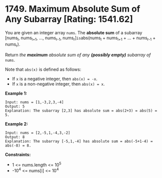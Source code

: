 # 1749. Maximum Absolute Sum of Any Subarray [Rating: 1541.62]

You are given an integer array `nums`. The **absolute sum** of a subarray [nums<sub>l</sub>, nums<sub>l+1</sub>, ..., nums<sub>r-1</sub>, nums<sub>r</sub>]` is `abs(nums<sub>l</sub> + nums<sub>l+1</sub> + ... + nums<sub>r-1</sub> + nums<sub>r</sub>).

Return *the **maximum** absolute sum of any **(possibly empty)** subarray of* `nums`.

Note that `abs(x)` is defined as follows:

- If `x` is a negative integer, then `abs(x) = -x`.
- If `x` is a non-negative integer, then `abs(x) = x`.

 

**Example 1:**

```
Input: nums = [1,-3,2,3,-4]
Output: 5
Explanation: The subarray [2,3] has absolute sum = abs(2+3) = abs(5) = 5.
```

**Example 2:**

```
Input: nums = [2,-5,1,-4,3,-2]
Output: 8
Explanation: The subarray [-5,1,-4] has absolute sum = abs(-5+1-4) = abs(-8) = 8.
```

 

**Constraints:**

- 1 <= nums.length <= 10<sup>5</sup>
- -10<sup>4</sup> <= nums[i] <= 10<sup>4</sup>